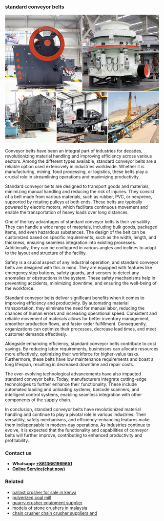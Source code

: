 <h3>standard conveyor belts</h3><img src='1702950512.jpg' alt=''><p>Conveyor belts have been an integral part of industries for decades, revolutionizing material handling and improving efficiency across various sectors. Among the different types available, standard conveyor belts are a reliable option used extensively in industries worldwide. Whether it is manufacturing, mining, food processing, or logistics, these belts play a crucial role in streamlining operations and maximizing productivity.</p><p>Standard conveyor belts are designed to transport goods and materials, minimizing manual handling and reducing the risk of injuries. They consist of a belt made from various materials, such as rubber, PVC, or neoprene, supported by rotating pulleys at both ends. These belts are typically powered by electric motors, which facilitate continuous movement and enable the transportation of heavy loads over long distances.</p><p>One of the key advantages of standard conveyor belts is their versatility. They can handle a wide range of materials, including bulk goods, packaged items, and even hazardous substances. The design of the belt can be customized based on specific requirements, such as the width, length, and thickness, ensuring seamless integration into existing processes. Additionally, they can be configured in various angles and inclines to adapt to the layout and structure of the facility.</p><p>Safety is a crucial aspect of any industrial operation, and standard conveyor belts are designed with this in mind. They are equipped with features like emergency stop buttons, safety guards, and sensors to detect any anomalies or obstructions in the system. These safety mechanisms help in preventing accidents, minimizing downtime, and ensuring the well-being of the workforce.</p><p>Standard conveyor belts deliver significant benefits when it comes to improving efficiency and productivity. By automating material transportation, they eliminate the need for manual labor, reducing the chances of human errors and increasing operational speed. Consistent and reliable movement of materials allows for better inventory management, smoother production flows, and faster order fulfillment. Consequently, organizations can optimize their processes, decrease lead times, and meet customer demands effectively.</p><p>Alongside enhancing efficiency, standard conveyor belts contribute to cost savings. By reducing labor requirements, businesses can allocate resources more effectively, optimizing their workforce for higher-value tasks. Furthermore, these belts have low maintenance requirements and boast a long lifespan, resulting in decreased downtime and repair costs.</p><p>The ever-evolving technological advancements have also impacted standard conveyor belts. Today, manufacturers integrate cutting-edge technologies to further enhance their functionality. These include automated loading and unloading systems, barcode scanners, and intelligent control systems, enabling seamless integration with other components of the supply chain.</p><p>In conclusion, standard conveyor belts have revolutionized material handling and continue to play a pivotal role in various industries. Their versatility, safety mechanisms, and efficiency-enhancing features make them indispensable in modern-day operations. As industries continue to evolve, it is expected that the functionality and capabilities of conveyor belts will further improve, contributing to enhanced productivity and profitability.</p><h3>Contact us</h3><ul><li><strong>Whatsapp:&nbsp;<a href="https://wa.me/8613661969651">+8613661969651</a></strong></li><li><a href="https://swt.shibang-china.com/?git&amp;zhl&amp;standard conveyor belts"><strong>Online Service(chat now)</strong></a></li></ul><h3>Related</h3><ul><li><a href='ballast crusher for sale in kenya.md'>ballast crusher for sale in kenya</a></li><li><a href='pulverized coal mill.md'>pulverized coal mill</a></li><li><a href='quarry crusher equipment supplier.md'>quarry crusher equipment supplier</a></li><li><a href='models of stone crushers in malaysia.md'>models of stone crushers in malaysia</a></li><li><a href='chain crusher chain crusher suppliers and.md'>chain crusher chain crusher suppliers and</a></li></ul>